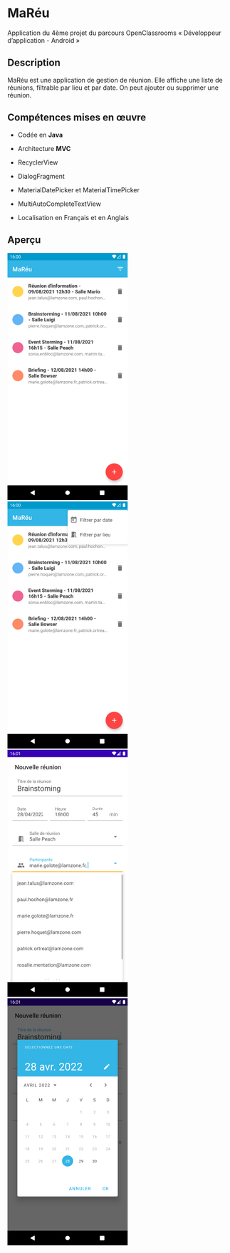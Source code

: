 # MaRéu

Application du 4ème projet du parcours OpenClassrooms « Développeur d’application - Android » 

## Description

MaRéu est une application de gestion de réunion. Elle affiche une liste de réunions, filtrable par lieu et par date. On peut ajouter ou supprimer une réunion.

## Compétences mises en œuvre

- Codée en **Java**

- Architecture **MVC**

- RecyclerView

- DialogFragment

- MaterialDatePicker et MaterialTimePicker

- MultiAutoCompleteTextView

- Localisation en Français et en Anglais

## Aperçu

![](readme.assets/screenshot_2.png) ![](readme.assets/screenshot_3.png) ![](readme.assets/screenshot_1.png) ![](readme.assets/screenshot_4.png) 